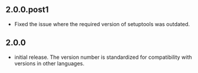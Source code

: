 ## 2.0.0.post1

* Fixed the issue where the required version of setuptools was outdated.

## 2.0.0

* initial release. The version number is standardized for compatibility with versions in other languages.
